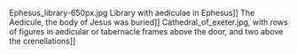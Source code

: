 Ephesus_library-650px.jpg Library with aediculae in Ephesus]] The Aedicule, the body of Jesus was buried]] Cathedral_of_exeter.jpg, with rows of figures in aedicular or tabernacle frames above the door, and two above the crenellations]]
